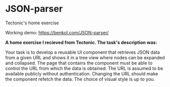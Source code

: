# JSON-parser
Tectonic's home exercise

Working demo: https://benkol.com/JSON-parser/

**A home exercise I recieved from Tectonic. The task's description was:**

Your task is to develop a reusable UI component that retrieves JSON data from a given URL and shows it in a tree view where nodes can be expanded and collapsed.
The page that contains the component must be able to control the URL from which the data is obtained. The URL is assumed to be available publicly without authentication. Changing the URL should make the component refetch the data.
The choice of visual style is up to you. 
